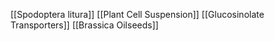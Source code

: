[[Spodoptera litura]]
[[Plant Cell Suspension]]
[[Glucosinolate Transporters]]
[[Brassica Oilseeds]]
